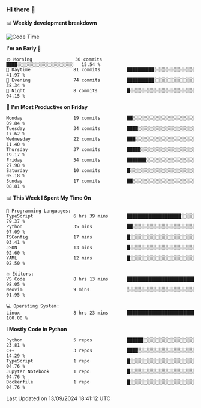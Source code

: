 ### Hi there 👋

📊 **Weekly development breakdown**
<!--START_SECTION:waka-->
![Code Time](http://img.shields.io/badge/Code%20Time-225%20hrs%2025%20mins-blue)

**I'm an Early 🐤** 

```text
🌞 Morning                30 commits          ████░░░░░░░░░░░░░░░░░░░░░   15.54 % 
🌆 Daytime                81 commits          ██████████░░░░░░░░░░░░░░░   41.97 % 
🌃 Evening                74 commits          ██████████░░░░░░░░░░░░░░░   38.34 % 
🌙 Night                  8 commits           █░░░░░░░░░░░░░░░░░░░░░░░░   04.15 % 
```
📅 **I'm Most Productive on Friday** 

```text
Monday                   19 commits          ██░░░░░░░░░░░░░░░░░░░░░░░   09.84 % 
Tuesday                  34 commits          ████░░░░░░░░░░░░░░░░░░░░░   17.62 % 
Wednesday                22 commits          ███░░░░░░░░░░░░░░░░░░░░░░   11.40 % 
Thursday                 37 commits          █████░░░░░░░░░░░░░░░░░░░░   19.17 % 
Friday                   54 commits          ███████░░░░░░░░░░░░░░░░░░   27.98 % 
Saturday                 10 commits          █░░░░░░░░░░░░░░░░░░░░░░░░   05.18 % 
Sunday                   17 commits          ██░░░░░░░░░░░░░░░░░░░░░░░   08.81 % 
```


📊 **This Week I Spent My Time On** 

```text
💬 Programming Languages: 
TypeScript               6 hrs 39 mins       ████████████████████░░░░░   79.37 % 
Python                   35 mins             ██░░░░░░░░░░░░░░░░░░░░░░░   07.09 % 
TSConfig                 17 mins             █░░░░░░░░░░░░░░░░░░░░░░░░   03.41 % 
JSON                     13 mins             █░░░░░░░░░░░░░░░░░░░░░░░░   02.60 % 
YAML                     12 mins             █░░░░░░░░░░░░░░░░░░░░░░░░   02.50 % 

🔥 Editors: 
VS Code                  8 hrs 13 mins       █████████████████████████   98.05 % 
Neovim                   9 mins              ░░░░░░░░░░░░░░░░░░░░░░░░░   01.95 % 

💻 Operating System: 
Linux                    8 hrs 23 mins       █████████████████████████   100.00 % 
```

**I Mostly Code in Python** 

```text
Python                   5 repos             ██████░░░░░░░░░░░░░░░░░░░   23.81 % 
C++                      3 repos             ████░░░░░░░░░░░░░░░░░░░░░   14.29 % 
TypeScript               1 repo              █░░░░░░░░░░░░░░░░░░░░░░░░   04.76 % 
Jupyter Notebook         1 repo              █░░░░░░░░░░░░░░░░░░░░░░░░   04.76 % 
Dockerfile               1 repo              █░░░░░░░░░░░░░░░░░░░░░░░░   04.76 % 
```




 Last Updated on 13/09/2024 18:41:12 UTC
<!--END_SECTION:waka-->
<!--
**R-enanVieira/R-enanVieira** is a ✨ _special_ ✨ repository because its `README.md` (this file) appears on your GitHub profile.

Here are some ideas to get you started:

- 🔭 I’m currently working on ...
- 🌱 I’m currently learning ...
- 👯 I’m looking to collaborate on ...
- 🤔 I’m looking for help with ...
- 💬 Ask me about ...
- 📫 How to reach me: ...
- 😄 Pronouns: ...
- ⚡ Fun fact: ...
-->
